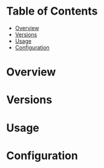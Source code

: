 # Table of Contents

- [Overview](#overview)
- [Versions](#versions)
- [Usage](#usage)
- [Configuration](#configuration)

# Overview

# Versions

# Usage

# Configuration
